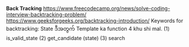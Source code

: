 **Back Tracking**
https://www.freecodecamp.org/news/solve-coding-interview-backtracking-problem/
https://www.geeksforgeeks.org/backtracking-introduction/
Keywords for backtracking: State
ဒီအတွက် Template ka function 4 khu shi mal. 
(1) is_valid_state
(2) get_candidate (state)
(3) search

